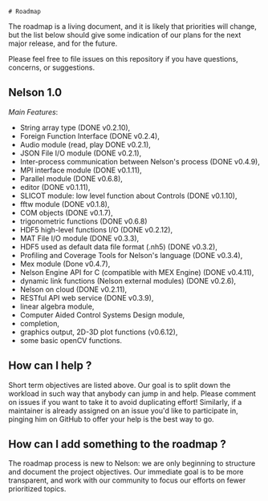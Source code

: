     # Roadmap

The roadmap is a living document, and it is likely that priorities will change, but the list below should give some indication of our plans for the next major release, and for the future.

Please feel free to file issues on this repository if you have questions, concerns, or suggestions.

## Nelson 1.0

_Main Features_:

- String array type (DONE v0.2.10),
- Foreign Function Interface (DONE v0.2.4),
- Audio module (read, play DONE v0.2.1),
- JSON File I/O module (DONE v0.2.1),
- Inter-process communication between Nelson's process (DONE v0.4.9),
- MPI interface module (DONE v0.1.11),
- Parallel module (DONE v0.6.8),
- editor (DONE v0.1.11),
- SLICOT module: low level function about Controls (DONE v0.1.10),
- fftw module (DONE v0.1.8),
- COM objects (DONE v0.1.7),
- trigonometric functions (DONE v0.6.8)
- HDF5 high-level functions I/O (DONE v0.2.12),
- MAT File I/O module (DONE v0.3.3),
- HDF5 used as default data file format (.nh5) (DONE v0.3.2),
- Profiling and Coverage Tools for Nelson's language (DONE v0.3.4),
- Mex module (Done v0.4.7),
- Nelson Engine API for C (compatible with MEX Engine) (DONE v0.4.11),
- dynamic link functions (Nelson external modules) (DONE v0.2.6),
- Nelson on cloud (DONE v0.2.11),
- RESTful API web service (DONE v0.3.9),
- linear algebra module,
- Computer Aided Control Systems Design module,
- completion,
- graphics output, 2D-3D plot functions (v0.6.12),
- some basic openCV functions.

## How can I help ?

Short term objectives are listed above. Our goal is to split down the workload in such way that anybody can jump in and help.
Please comment on issues if you want to take it to avoid duplicating effort!
Similarly, if a maintainer is already assigned on an issue you'd like to participate in, pinging him on GitHub to offer your help is
the best way to go.

## How can I add something to the roadmap ?

The roadmap process is new to Nelson: we are only beginning to structure and document the project objectives.
Our immediate goal is to be more transparent, and work with our community to
focus our efforts on fewer prioritized topics.
